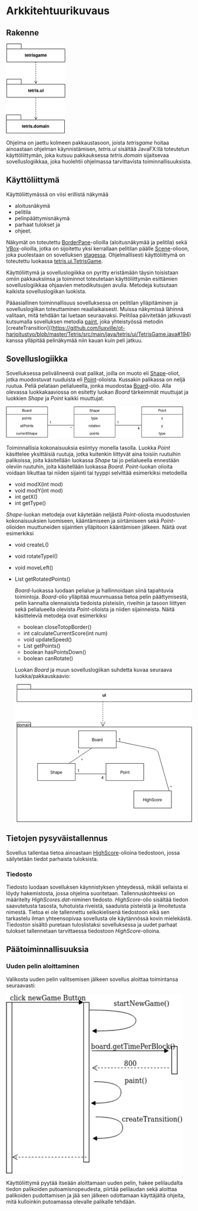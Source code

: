 # Arkkitehtuurikuvaus

## Rakenne

<img src="https://github.com/luxville/ot-harjoitustyo/blob/master/dokumentaatio/kuvat/pakkaukset.png" width="160">

Ohjelma on jaettu kolmeen pakkaustasoon, joista *tetrisgame* hoitaa ainoastaan ohjelman käynnistämisen, *tetris.ui* sisältää JavaFX:llä toteutetun käyttöliittymän, joka kutsuu pakkauksessa *tetris.domain* sijaitsevaa sovelluslogiikkaa, joka huolehtii ohjelmassa tarvittavista toiminnallisuuksista.

## Käyttöliittymä

Käyttöliittymässä on viisi erillistä näkymää
- aloitusnäkymä
- pelitila
- pelinpäättymisnäkymä
- parhaat tulokset ja
- ohjeet.

Näkymät on toteutettu [BorderPane](https://docs.oracle.com/javase/8/javafx/api/javafx/scene/layout/BorderPane.html)-olioilla (aloitusnäkymää ja pelitila) sekä [VBox](https://docs.oracle.com/javase/8/javafx/api/javafx/scene/layout/VBox.html)-olioilla, jotka on sijoitettu yksi kerrallaan pelitilan päälle [Scene](https://docs.oracle.com/javase/8/javafx/api/javafx/scene/Scene.html)-olioon, joka puolestaan on sovelluksen [stagessa](https://docs.oracle.com/javase/8/javafx/api/javafx/stage/Stage.html). Ohjelmallisesti käyttöliittymä on toteutettu luokassa [tetris.ui.TetrisGame](https://github.com/luxville/ot-harjoitustyo/blob/master/Tetris/src/main/java/tetris/ui/TetrisGame.java).

Käyttöliittymä ja sovelluslogiikka on pyritty eristämään täysin toisistaan omiin pakkauksiinsa ja toiminnot toteutetaan käyttöliittymän esittämien sovelluslogiikkaa ohjaavien metodikutsujen avulla. Metodeja kutsutaan kaikista sovelluslogiikan luokista.

Pääasiallinen toiminnallisuus sovelluksessa on pelitilan ylläpitäminen ja sovelluslogiikan toteuttaminen reaaliaikaisesti. Muissa näkymissä lähinnä valitaan, mitä tehdään tai luetaan seuraavaksi. Pelitilaa päivitetään jatkuvasti kutsumalla sovelluksen metodia [paint](https://github.com/luxville/ot-harjoitustyo/blob/master/Tetris/src/main/java/tetris/ui/TetrisGame.java#86), joka yhteistyössä metodin [createTransition]((https://github.com/luxville/ot-harjoitustyo/blob/master/Tetris/src/main/java/tetris/ui/TetrisGame.java#194) kanssa ylläpitää pelinäkymää niin kauan kuin peli jatkuu.

## Sovelluslogiikka

Sovelluksessa pelivälineenä ovat palikat, joilla on muoto eli [Shape](https://github.com/luxville/ot-harjoitustyo/blob/master/Tetris/src/main/java/tetris/domain/Shape.java)-oliot, jotka muodostuvat ruuduista eli [Point](https://github.com/luxville/ot-harjoitustyo/blob/master/Tetris/src/main/java/tetris/domain/Point.java)-olioista. Kussakin palikassa on neljä ruutua. Peliä pelataan pelialueella, jonka muodostaa [Board](https://github.com/luxville/ot-harjoitustyo/blob/master/Tetris/src/main/java/tetris/domain/Board.java)-olio. Alla olevassa luokkakaaviossa on esitetty luokan *Board* tärkeimmät muuttujat ja luokkien *Shape* ja *Point* kaikki muuttujat.

<img src="https://github.com/luxville/ot-harjoitustyo/blob/master/dokumentaatio/kuvat/luokat.png" width="480">

Toiminnallisia kokonaisuuksia esiintyy monella tasolla. Luokka *Point* käsittelee yksittäisiä ruutuja, jotka kuitenkin liittyvät aina toisiin ruutuihin palikoissa, joita käsitellään luokassa *Shape* tai jo pelialueella ennestään oleviin ruutuhin, joita käsitellään luokassa *Board*. *Point*-luokan olioita voidaan liikuttaa tai niiden sijainti tai tyyppi selvittää esimerkiksi metodeilla
- void modX(int mod)
- void modY(int mod)
- int getX()
- int getType()

*Shape*-luokan metodeja ovat käytetään neljästä *Point*-oliosta muodostuvien kokonaisuuksien luomiseen, kääntämiseen ja siirtämiseen sekä *Point*-olioiden muuttuneiden sijaintien ylläpitoon kääntämisen jälkeen. Näitä ovat esimerkiksi
- void createL()
- void rotateTypeI()
- void moveLeft()
- List<Point> getRotatedPoints()
  
  *Board*-luokassa luodaan pelialue ja hallinnoidaan siinä tapahtuvia toimintoja. *Board*-olio ylläpitää muunmuassa tietoa pelin päättymisestä, pelin kannalta olennaisista tiedoista pisteisiin, riveihin ja tasoon liittyen sekä pelialueella olevista *Point*-olioista ja niiden sijainneista. Näitä käsitteleviä metodeja ovat esimerkiksi
  - boolean closeTotopBorder()
  - int calculateCurrentScore(int num)
  - void updateSpeed()
  - List<Point> getPoints()
  - boolean hasPointsDown()
  - boolean canRotate()
  
  Luokan *Board* ja muun sovelluslogiikan suhdetta kuvaa seuraava luokka/pakkauskaavio:
  
  <img src="https://github.com/luxville/ot-harjoitustyo/blob/master/dokumentaatio/kuvat/luokka_pakkauskaavio.png" width="480">
  
## Tietojen pysyväistallennus

Sovellus tallentaa tietoa ainoastaan [HighScore](https://github.com/luxville/ot-harjoitustyo/blob/master/Tetris/src/main/java/tetris/domain/HighScore.java)-olioina tiedostoon, jossa säilytetään tiedot parhaista tuloksista. 

### Tiedosto

Tiedosto luodaan sovelluksen käynnistyksen yhteydessä, mikäli sellaista ei löydy hakemistosta, jossa ohjelma suoritetaan. Tallennuskohteeksi on määritelty *HighScores.dat*-niminen tiedosto. *HighScore*-olio sisältää tiedon saavutetusta tasosta, tuhotuista riveistä, saaduista pisteistä ja ilmoitetusta nimestä. Tietoa ei ole tallennettu selkokielisenä tiedostoon eikä sen tarkastelu ilman yhteensopivaa sovellusta ole käytännössä kovin mielekästä. Tiedoston sisältö puretaan tuloslistaksi sovelluksessa ja uudet parhaat tulokset tallennetaan tarvittaessa tiedostoon *HighScore*-olioina.

## Päätoiminnallisuuksia

### Uuden pelin aloittaminen

Valikosta uuden pelin valitsemisen jälkeen sovellus aloittaa toimintansa seuraavasti:

<img src="https://github.com/luxville/ot-harjoitustyo/blob/master/dokumentaatio/kuvat/sekvenssikaavio1.png" width="480">

Käyttöliittymä pyytää itseään aloittamaan uuden pelin, hakee pelilaudalta tiedon palikoiden putoamisnopeudesta, piirtää pelilaudan sekä aloittaa palikoiden pudottamisen ja jää sen jälkeen odottamaan käyttäjältä ohjeita, mitä kulloinkin putoamassa olevalle palikalle tehdään.
